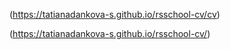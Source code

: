 (https://tatianadankova-s.github.io/rsschool-cv/cv)

(https://tatianadankova-s.github.io/rsschool-cv/)